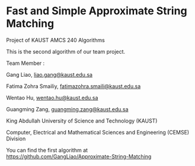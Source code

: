 Fast and Simple Approximate String Matching
===========================================

Project of KAUST AMCS 240 Algorithms

This is the second algorithm of our team project. 

Team Member :

Gang Liao, liao.gang@kaust.edu.sa

Fatima Zohra Smailiy, fatimazohra.smaili@kaust.edu.sa

Wentao Hu, wentao.hu@kaust.edu.sa

Guangming Zang, guangming.zang@kaust.edu.sa

King Abdullah University of Science and Technology (KAUST)

Computer, Electrical and Mathematical Sciences and Engineering (CEMSE) Division

You can find the first algorithm at https://github.com/GangLiao/Approximate-String-Matching 
